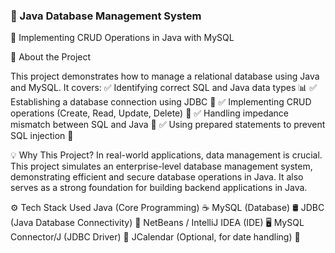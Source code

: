  ### 🚀 Java Database Management System
 
🔹 Implementing CRUD Operations in Java with MySQL

📌 About the Project

This project demonstrates how to manage a relational database using Java and MySQL. It covers:
✅ Identifying correct SQL and Java data types 📊
✅ Establishing a database connection using JDBC 🔗
✅ Implementing CRUD operations (Create, Read, Update, Delete) 📝
✅ Handling impedance mismatch between SQL and Java 🚧
✅ Using prepared statements to prevent SQL injection 🔐

💡 Why This Project?
In real-world applications, data management is crucial. This project simulates an enterprise-level database management system, demonstrating efficient and secure database operations in Java. 
It also serves as a strong foundation for building backend applications in Java.

⚙️ Tech Stack Used
Java (Core Programming) ☕
MySQL (Database) 🛢️
JDBC (Java Database Connectivity) 🔗
NetBeans / IntelliJ IDEA (IDE) 🖥️
MySQL Connector/J (JDBC Driver) 📡
JCalendar (Optional, for date handling) 📅
